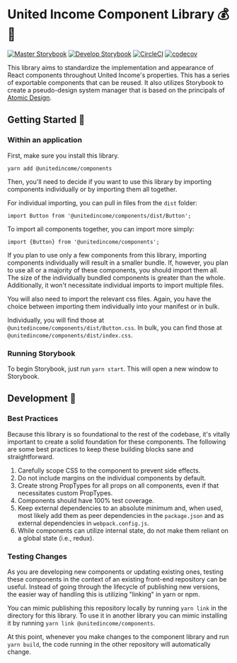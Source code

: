 # United Income Component Library 💰📘

[![Master Storybook](https://cdn.jsdelivr.net/gh/storybooks/brand@master/badge/badge-storybook.svg)](http://docs.unitedincome.team/components/master/?selectedKind=Atoms%2FButton&selectedStory=primary%20light&full=0&addons=1&stories=1&panelRight=0&addonPanel=storybooks%2Fstorybook-addon-knobs) [![Develop Storybook](https://img.shields.io/badge/view-develop-blue.svg)](http://docs.unitedincome.team/components/develop/?selectedKind=Atoms%2FButton&selectedStory=primary%20light&full=0&addons=1&stories=1&panelRight=0&addonPanel=storybooks%2Fstorybook-addon-knobs)  [![CircleCI](https://circleci.com/gh/UnitedIncome/components.svg?style=svg)](https://circleci.com/gh/UnitedIncome/components) [![codecov](https://codecov.io/gh/UnitedIncome/components/branch/master/graph/badge.svg?token=O1vKU2SVdc)](https://codecov.io/gh/UnitedIncome/components)

This library aims to standardize the implementation and appearance of React components throughout United Income's properties. This has a series of exportable components that can be reused. It also utilizes Storybook to create a pseudo-design system manager that is based on the principals of [Atomic Design](http://bradfrost.com/blog/post/atomic-web-design/).

## Getting Started 🚀

### Within an application

First, make sure you install this library.

```
yarn add @unitedincome/components
```

Then, you'll need to decide if you want to use this library by importing components individually or by importing them all together.

For individual importing, you can pull in files from the `dist` folder:

```
import Button from '@unitedincome/components/dist/Button';
```

To import all components together, you can import more simply:

```
import {Button} from '@unitedincome/components';
```

If you plan to use only a few components from this library, importing components individually will result in a smaller bundle. If, however, you plan to use all or a majority of these components, you should import them all. The size of the individually bundled components is greater than the whole. Additionally, it won't necessitate individual imports to import multiple files.

You will also need to import the relevant css files. Again, you have the choice between importing them individually into your manifest or in bulk.

Individually, you will find those at `@unitedincome/components/dist/Button.css`. In bulk, you can find those at `@unitedincome/components/dist/index.css`.

### Running Storybook

To begin Storybook, just run `yarn start`. This will open a new window to Storybook.

## Development 🔧

### Best Practices

Because this library is so foundational to the rest of the codebase, it's vitally important to create a solid foundation for these components. The following are some best practices to keep these building blocks sane and straightforward.

1. Carefully scope CSS to the component to prevent side effects.
2. Do not include margins on the individual components by default.
3. Create strong PropTypes for all props on all components, even if that necessitates custom PropTypes.
4. Components should have 100% test coverage.
5. Keep external dependencies to an absolute minimum and, when used, most likely add them as peer dependencies in the `package.json` and as external dependencies in `webpack.config.js`.
6. While components can utilize internal state, do not make them reliant on a global state (i.e., redux).

### Testing Changes

As you are developing new components or updating existing ones, testing these components in the context of an existing front-end repository can be useful. Instead of going through the lifecycle of publishing new versions, the easier way of handling this is utilizing "linking" in yarn or npm.

You can mimic publishing this repository locally by running `yarn link` in the directory for this library. To use it in another library you can mimic installing it by running `yarn link @unitedincome/components`.

At this point, whenever you make changes to the component library and run `yarn build`, the code running in the other repository will automatically change.
